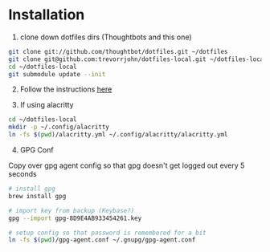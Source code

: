 # Installation

1. clone down dotfiles dirs (Thoughtbots and this one)

```bash
git clone git://github.com/thoughtbot/dotfiles.git ~/dotfiles
git clone git@github.com:trevorrjohn/dotfiles-local.git ~/dotfiles-local
cd ~/dotfiles-local
git submodule update --init
```

2. Follow the instructions [here](https://github.com/thoughtbot/dotfiles#install)

3. If using alacritty


```bash
cd ~/dotfiles-local
mkdir -p ~/.config/alacritty
ln -fs $(pwd)/alacritty.yml ~/.config/alacritty/alacritty.yml
```

4. GPG Conf

Copy over gpg agent config so that gpg doesn't get logged out every 5 seconds

```bash
# install gpg
brew install gpg

# import key from backup (Keybase?)
gpg --import gpg-8D9E4AB933454261.key

# setup config so that password is remembered for a bit
ln -fs $(pwd)/gpg-agent.conf ~/.gnupg/gpg-agent.conf
```
